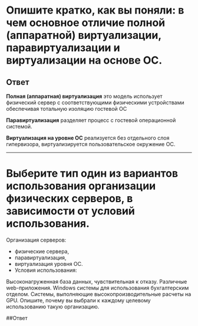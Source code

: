# Опишите кратко, как вы поняли: в чем основное отличие полной (аппаратной) виртуализации, паравиртуализации и виртуализации на основе ОС.<br>

## Ответ

**Полная (аппаратная) виртуализация** это модель использует физический сервер с соответствующими физическими устройствами обеспечивая тотальную изоляцию гостевой ОС

**Паравиртуализация** разделяет процесс с гостевой операционной системой.

**Виртуализация на уровне ОС** реализуется без отдельного слоя гипервизора, виртуализируется пользовательское окружение ОС.
_______________________
# Выберите тип один из вариантов использования организации физических серверов, в зависимости от условий использования.<br>

Организация серверов:<br>

- физические сервера,<br>
- паравиртуализация,<br>
- виртуализация уровня ОС.<br>
- Условия использования:<br>

Высоконагруженная база данных, чувствительная к отказу.
Различные web-приложения.
Windows системы для использования бухгалтерским отделом.
Системы, выполняющие высокопроизводительные расчеты на GPU.
Опишите, почему вы выбрали к каждому целевому использованию такую организацию.<br>

##Ответ



